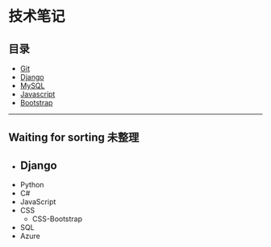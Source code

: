 # 技术笔记

## 目录
- [Git](./git/git_index.md)
- [Django](./django/django_index.md)
- [MySQL](./mysql/mysql_index.md)
- [Javascript](./javascript/js_index.md)
- [Bootstrap](./bootstrap/bootstrap_index.md)

***

## Waiting for sorting 未整理

- Django
  - 
- Python
- C#
- JavaScript
- CSS
  - CSS-Bootstrap
- SQL
- Azure